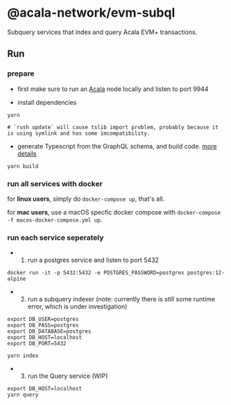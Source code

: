 # @acala-network/evm-subql
Subquery services that index and query Acala EVM+ transactions.

## Run
### prepare
- first make sure to run an [Acala](https://github.com/AcalaNetwork/Acala) node locally and listen to port 9944

- install dependencies
```
yarn

# `rush update` will cause tslib import problem, probably because it is using symlink and has some imcompatibility.
```

- generate Typescript from the GraphQL schema, and build code. [more details](https://doc.subquery.network/quickstart/understanding-helloworld/#yarn-codegen)
```
yarn build
```

### run all services with docker
for **linux users**, simply do `docker-compose up`, that's all. 

for **mac users**, use a macOS specfic docker compose with `docker-compose -f macos-docker-compose.yml up`.

### run each service seperately
- 1) run a postgres service and listen to port 5432
```
docker run -it -p 5432:5432 -e POSTGRES_PASSWORD=postgres postgres:12-alpine
```

- 2) run a subquery indexer (note: currently there is still some runtime error, which is under investigation)
```
export DB_USER=postgres
export DB_PASS=postgres
export DB_DATABASE=postgres
export DB_HOST=localhost
export DB_PORT=5432

yarn index
```

- 3) run the Query service (WIP)
```
export DB_HOST=localhost
yarn query
```

